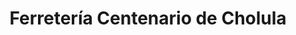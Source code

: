 ---
title: "Ferretería Centenario de Cholula"
url: /cholula-puebla/ferreteria-centenario-de-cholula/
shop: Eisenwaren
---